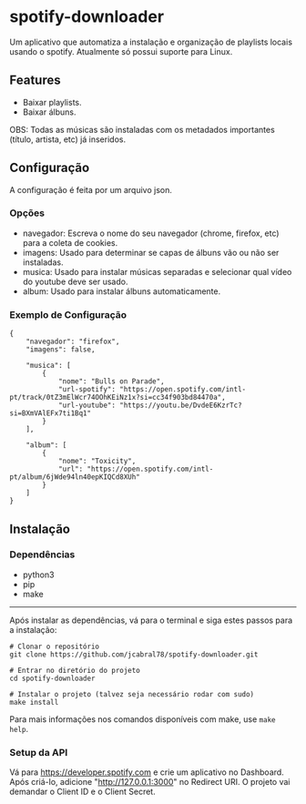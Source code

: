 # spotify-downloader

Um aplicativo que automatiza a instalação e organização de playlists locais usando o spotify. Atualmente só possui suporte para Linux.

## Features

- Baixar playlists.
- Baixar álbuns.

OBS: Todas as músicas são instaladas com os metadados importantes (título, artista, etc) já inseridos.

## Configuração

A configuração é feita por um arquivo json.

### Opções

- navegador: Escreva o nome do seu navegador (chrome, firefox, etc) para a coleta de cookies.
- imagens: Usado para determinar se capas de álbuns vão ou não ser instaladas.
- musica: Usado para instalar músicas separadas e selecionar qual vídeo do youtube deve ser usado.
- album: Usado para instalar álbuns automaticamente.

### Exemplo de Configuração

    {
        "navegador": "firefox",
        "imagens": false,
    
        "musica": [
            {
                "nome": "Bulls on Parade",
                "url-spotify": "https://open.spotify.com/intl-pt/track/0tZ3mElWcr74OOhKEiNz1x?si=cc34f903bd84470a",
                "url-youtube": "https://youtu.be/DvdeE6KzrTc?si=BXmVAlEFx7ti1Bq1"
            }
        ],

        "album": [
            {
                "nome": "Toxicity",
                "url": "https://open.spotify.com/intl-pt/album/6jWde94ln40epKIQCd8XUh"
            }
        ]
    }

## Instalação

### Dependências

- python3
- pip
- make
***

Após instalar as dependências, vá para o terminal e siga estes passos para a instalação:

    # Clonar o repositório
    git clone https://github.com/jcabral78/spotify-downloader.git

    # Entrar no diretório do projeto
    cd spotify-downloader

    # Instalar o projeto (talvez seja necessário rodar com sudo)
    make install

Para mais informações nos comandos disponíveis com make, use `make help`.

### Setup da API

Vá para https://developer.spotify.com e crie um aplicativo no Dashboard. Após criá-lo, adicione "http://127.0.0.1:3000" no Redirect URI. O projeto vai demandar o Client ID e o Client Secret.

